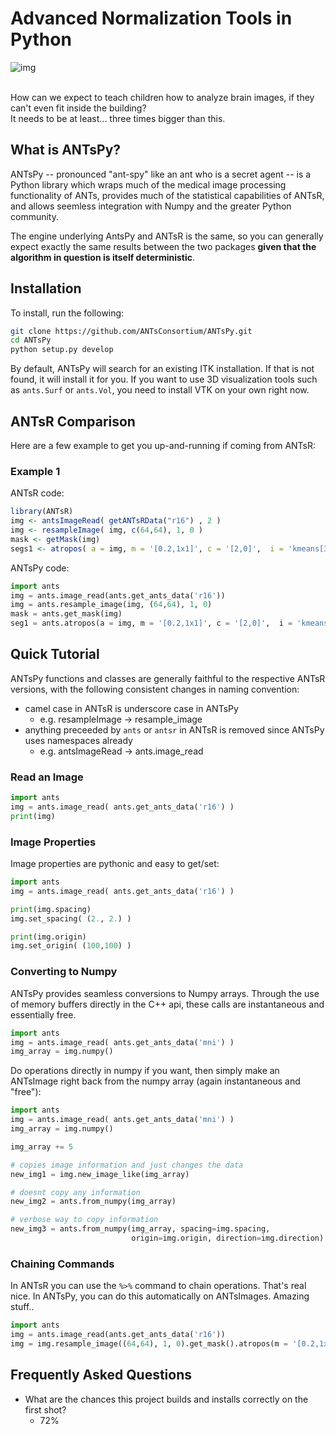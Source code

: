 
# Advanced Normalization Tools in Python

![img](https://media0.giphy.com/media/OCMGLUo7d5jJ6/200_s.gif)

<br>
How can we expect to teach children how to analyze brain images, if they can't
even fit inside the building? <br>
It needs to be at least... three times bigger than this. <br>

## What is ANTsPy?

ANTsPy -- pronounced "ant-spy" like an ant who is a secret agent -- is a Python library which
wraps much of the medical image processing functionality of ANTs, 
provides much of the statistical capabilities of ANTsR, and allows seemless integration
with Numpy and the greater Python community. 

The engine underlying AntsPy and ANTsR is the same, so you can generally expect exactly the same results
between the two packages <b>given that the algorithm in question is itself deterministic</b>.

## Installation

To install, run the following:
```bash
git clone https://github.com/ANTsConsortium/ANTsPy.git
cd ANTsPy
python setup.py develop
```

By default, ANTsPy will search for an existing ITK installation. If that is not
found, it will install it for you. If you want to use 3D visualization tools
such as `ants.Surf` or `ants.Vol`, you need to install VTK on your own right now.

## ANTsR Comparison

Here are a few example to get you up-and-running if coming from ANTsR:

### Example 1

ANTsR code:
```R
library(ANTsR)
img <- antsImageRead( getANTsRData("r16") , 2 )
img <- resampleImage( img, c(64,64), 1, 0 )
mask <- getMask(img)
segs1 <- atropos( a = img, m = '[0.2,1x1]', c = '[2,0]',  i = 'kmeans[3]', x = mask )
```

ANTsPy code:
```python     
import ants
img = ants.image_read(ants.get_ants_data('r16'))
img = ants.resample_image(img, (64,64), 1, 0)
mask = ants.get_mask(img)
seg1 = ants.atropos(a = img, m = '[0.2,1x1]', c = '[2,0]',  i = 'kmeans[3]', x = mask )
```


## Quick Tutorial

ANTsPy functions and classes are generally faithful to the respective ANTsR versions,
with the following consistent changes in naming convention:<br>
* camel case in ANTsR is underscore case in ANTsPy
    * e.g. resampleImage -> resample_image
* anything preceeded by `ants` or `antsr` in ANTsR is removed since ANTsPy uses namespaces already
    * e.g. antsImageRead -> ants.image_read

### Read an Image

```python
import ants
img = ants.image_read( ants.get_ants_data('r16') )
print(img)
```

### Image Properties

Image properties are pythonic and easy to get/set:

```python
import ants
img = ants.image_read( ants.get_ants_data('r16') )

print(img.spacing)
img.set_spacing( (2., 2.) )

print(img.origin)
img.set_origin( (100,100) )
```


### Converting to Numpy

ANTsPy provides seamless conversions to Numpy arrays. Through the use
of memory buffers directly in the C++ api, these calls are instantaneous and essentially free.

```python
import ants
img = ants.image_read( ants.get_ants_data('mni') )
img_array = img.numpy()
```

Do operations directly in numpy if you want, then simply make an ANTsImage right back
from the numpy array (again instantaneous and "free"):

```python
import ants
img = ants.image_read( ants.get_ants_data('mni') )
img_array = img.numpy()

img_array += 5

# copies image information and just changes the data
new_img1 = img.new_image_like(img_array)

# doesnt copy any information
new_img2 = ants.from_numpy(img_array)

# verbose way to copy information
new_img3 = ants.from_numpy(img_array, spacing=img.spacing,
                           origin=img.origin, direction=img.direction)
```

### Chaining Commands
In ANTsR you can use the `%>%` command to chain operations. That's real nice. In ANTsPy, you can 
do this automatically on ANTsImages. Amazing stuff..

```python
import ants
img = ants.image_read(ants.get_ants_data('r16'))
img = img.resample_image((64,64), 1, 0).get_mask().atropos(m = '[0.2,1x1]', c = '[2,0]',  i = 'kmeans[3]', x = mask )
```

## Frequently Asked Questions

* What are the chances this project builds and installs correctly on the first shot?
    * 72%


